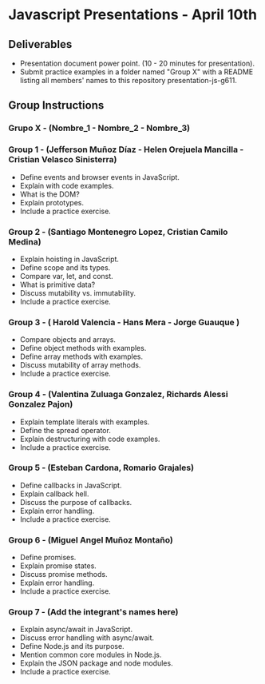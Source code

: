 # Javascript Presentations - April 10th

## Deliverables

  - Presentation document power point. (10 - 20 minutes for presentation).
  - Submit practice examples in a folder named "Group X" with a README listing all members' names to this repository presentation-js-g611.

## Group Instructions

### Grupo X - (Nombre_1 - Nombre_2 - Nombre_3)

### Group 1 - (Jefferson Muñoz Díaz - Helen Orejuela Mancilla - Cristian Velasco Sinisterra)

  - Define events and browser events in JavaScript.
  - Explain with code examples.
  - What is the DOM?
  - Explain prototypes.
  - Include a practice exercise.

### Group 2 - (Santiago Montenegro Lopez, Cristian Camilo Medina)

  - Explain hoisting in JavaScript.
  - Define scope and its types.
  - Compare var, let, and const.
  - What is primitive data?
  - Discuss mutability vs. immutability.
  - Include a practice exercise.

### Group 3 - ( Harold Valencia - Hans Mera - Jorge Guauque )

  - Compare objects and arrays.
  - Define object methods with examples.
  - Define array methods with examples.
  - Discuss mutability of array methods.
  - Include a practice exercise.

### Group 4 - (Valentina Zuluaga Gonzalez, Richards Alessi Gonzalez Pajon)

  - Explain template literals with examples.
  - Define the spread operator.
  - Explain destructuring with code examples.
  - Include a practice exercise.

### Group 5 - (Esteban Cardona, Romario Grajales)

  - Define callbacks in JavaScript.
  - Explain callback hell.
  - Discuss the purpose of callbacks.
  - Explain error handling.
  - Include a practice exercise.

### Group 6 - (Miguel Angel Muñoz Montaño)

  - Define promises.
  - Explain promise states.
  - Discuss promise methods.
  - Explain error handling.
  - Include a practice exercise.

### Group 7 - (Add the integrant's names here)

  - Explain async/await in JavaScript.
  - Discuss error handling with async/await.
  - Define Node.js and its purpose.
  - Mention common core modules in Node.js.
  - Explain the JSON package and node modules.
  - Include a practice exercise.
